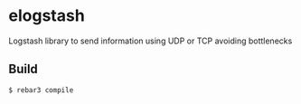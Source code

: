 elogstash
=====

Logstash library to send information using UDP or TCP avoiding bottlenecks

Build
-----

    $ rebar3 compile
